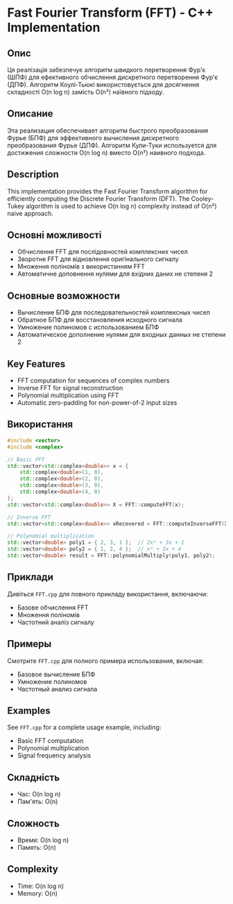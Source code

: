 # Fast Fourier Transform (FFT) - C++ Implementation

## Опис
Ця реалізація забезпечує алгоритм швидкого перетворення Фур'є (ШПФ) для ефективного обчислення дискретного перетворення Фур'є (ДПФ). Алгоритм Коулі-Тьюкі використовується для досягнення складності O(n log n) замість O(n²) наївного підходу.

## Описание
Эта реализация обеспечивает алгоритм быстрого преобразования Фурье (БПФ) для эффективного вычисления дискретного преобразования Фурье (ДПФ). Алгоритм Кули-Туки используется для достижения сложности O(n log n) вместо O(n²) наивного подхода.

## Description
This implementation provides the Fast Fourier Transform algorithm for efficiently computing the Discrete Fourier Transform (DFT). The Cooley-Tukey algorithm is used to achieve O(n log n) complexity instead of O(n²) naive approach.

## Основні можливості
- Обчислення FFT для послідовностей комплексних чисел
- Зворотне FFT для відновлення оригінального сигналу
- Множення поліномів з використанням FFT
- Автоматичне доповнення нулями для вхідних даних не степеня 2

## Основные возможности
- Вычисление БПФ для последовательностей комплексных чисел
- Обратное БПФ для восстановления исходного сигнала
- Умножение полиномов с использованием БПФ
- Автоматическое дополнение нулями для входных данных не степени 2

## Key Features
- FFT computation for sequences of complex numbers
- Inverse FFT for signal reconstruction
- Polynomial multiplication using FFT
- Automatic zero-padding for non-power-of-2 input sizes

## Використання
```cpp
#include <vector>
#include <complex>

// Basic FFT
std::vector<std::complex<double>> x = { 
    std::complex<double>(1, 0), 
    std::complex<double>(2, 0), 
    std::complex<double>(3, 0), 
    std::complex<double>(4, 0) 
};
std::vector<std::complex<double>> X = FFT::computeFFT(x);

// Inverse FFT
std::vector<std::complex<double>> xRecovered = FFT::computeInverseFFT(X);

// Polynomial multiplication
std::vector<double> poly1 = { 2, 3, 1 };  // 2x² + 3x + 1
std::vector<double> poly2 = { 1, 2, 4 };  // x² + 2x + 4
std::vector<double> result = FFT::polynomialMultiply(poly1, poly2);
```

## Приклади
Дивіться `FFT.cpp` для повного прикладу використання, включаючи:
- Базове обчислення FFT
- Множення поліномів
- Частотний аналіз сигналу

## Примеры
Смотрите `FFT.cpp` для полного примера использования, включая:
- Базовое вычисление БПФ
- Умножение полиномов
- Частотный анализ сигнала

## Examples
See `FFT.cpp` for a complete usage example, including:
- Basic FFT computation
- Polynomial multiplication
- Signal frequency analysis

## Складність
- Час: O(n log n)
- Пам'ять: O(n)

## Сложность
- Время: O(n log n)
- Память: O(n)

## Complexity
- Time: O(n log n)
- Memory: O(n)